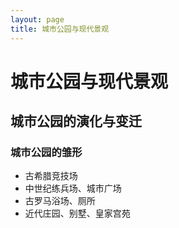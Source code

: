```yaml
---
layout: page
title: 城市公园与现代景观
---
```


# 城市公园与现代景观

## 城市公园的演化与变迁

### 城市公园的雏形


- 古希腊竞技场
- 中世纪练兵场、城市广场
- 古罗马浴场、厕所
- 近代庄园、别墅、皇家宫苑
